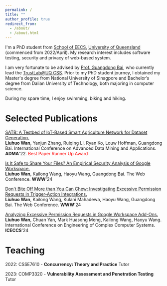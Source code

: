 ```yaml
---
permalink: /
title: ""
author_profile: true
redirect_from: 
  - /about/
  - /about.html
---
```



I'm a PhD student from [School of EECS](https://eecs.uq.edu.au/), [University of Queensland](https://www.uq.edu.au/) (commenced from 2022/April). My research interest includes software testing, security and privacy of web-based system.

I am very fortunate to be advised by [Prof. Guangdong Bai](https://baigd.github.io/), who currently lead the [TrustLab@UQ CSS](https://trustlab.uqcloud.net/). Prior to my PhD student journey, I obtained my Master's degree from National University of Sinagpore and Bachelor’s degree from Dalian University of Technology, both majoring in computer science.

During my spare time, I enjoy swimming, biking and hiking. 



Selected Publications
======

[SATB: A Testbed of IoT-Based Smart Agriculture Network for Dataset Generation.](https://CoSunshine.github.io/files/Smart_Agriculture_Dataset_Paper.pdf) \
**Liuhuo Wan**, Yanjun Zhang, Ruiqing Li, Ryan Ko, Louw Hoffman, Guangdong Bai. International Conference on Advanced Data Mining and Applications. **ADMA**'22. <span style="color:red"> Best Paper Runner Up Award </span>

[Is It Safe to Share Your Files? An Empirical Security Analysis of Google Workspace.](https://CoSunshine.github.io/files/is-it-safe.pdf) \
**Liuhuo Wan**, Kailong Wang, Haoyu Wang, Guangdong Bai. The Web Conference. **WWW**'24

[Don't Bite Off More than You Can Chew: Investigating Excessive Permission Requests in Trigger-Action Integrations.](https://CoSunshine.github.io/files/dont-bit-off.pdf) \
**Liuhuo Wan**, Kailong Wang, Kulani Mahadewa, Haoyu Wang, Guangdong Bai. The Web Conference. **WWW**'24

[Analyzing Excessive Permission Requests in Google Workspace Add-Ons.](https://CoSunshine.github.io/files/BCP_excessive.pdf) \
**Liuhuo Wan**, Chuan Yan, Mark Huasong Meng, Kailong Wang, Haoyu Wang. International Conference on Engineering of Complex Computer Systems. **ICECCS**'24


Teaching
======

2022: CSSE7610 - **Concurrency: Theory and Practice**  Tutor

2023: COMP3320 - **Vulnerability Assessment and Penetration Testing** Tutor





